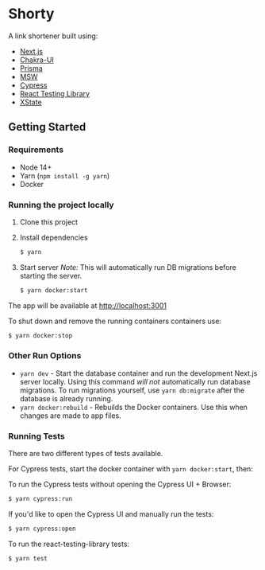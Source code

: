 # Shorty

A link shortener built using:

- [Next.js](https://github.com/vercel/next.js)
- [ Chakra-UI](https://github.com/chakra-ui/chakra-ui)
- [Prisma](https://github.com/prisma/prisma)
- [MSW](https://github.com/mswjs/msw)
- [Cypress](https://github.com/cypress-io/cypress)
- [React Testing Library](https://github.com/testing-library/react-testing-library)
- [XState](https://github.com/statelyai/xstate)

## Getting Started

### Requirements

- Node 14+
- Yarn (`npm install -g yarn`)
- Docker

### Running the project locally

1. Clone this project
2. Install dependencies

   ```sh
   $ yarn
   ```

3. Start server
   _Note:_ This will automatically run DB migrations before starting the server.

   ```sh
   $ yarn docker:start
   ```

The app will be available at [http://localhost:3001](http://localhost:3001)

To shut down and remove the running containers containers use:

```sh
$ yarn docker:stop
```

### Other Run Options

- `yarn dev` - Start the database container and run the development Next.js server locally. Using this command _will not_ automatically run database migrations. To run migrations yourself, use `yarn db:migrate` after the database is already running.
- `yarn docker:rebuild` - Rebuilds the Docker containers. Use this when changes are made to app files.

### Running Tests

There are two different types of tests available.

For Cypress tests, start the docker container with `yarn docker:start`, then:

To run the Cypress tests without opening the Cypress UI + Browser:

```sh
$ yarn cypress:run
```

If you'd like to open the Cypress UI and manually run the tests:

```sh
$ yarn cypress:open
```

To run the react-testing-library tests:

```sh
$ yarn test
```

